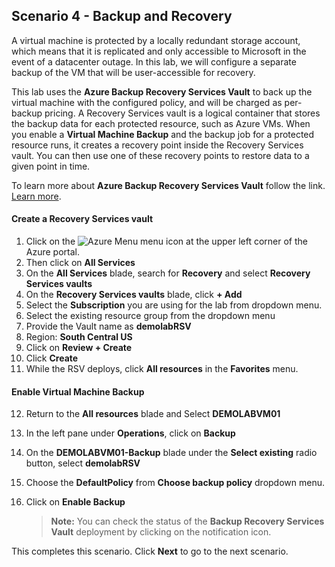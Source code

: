 ﻿## **Scenario 4 - Backup and Recovery**
A virtual machine is protected by a locally redundant storage account, which means that it is replicated and only accessible to Microsoft in the event of a datacenter outage. In this lab, we will configure a separate backup of the VM that will be user-accessible for recovery.

This lab uses the **Azure Backup Recovery Services Vault** to back up the virtual machine with the configured policy, and will be charged as per-backup pricing. A Recovery Services vault is a logical container that stores the backup data for each protected resource, such as Azure VMs. When you enable a **Virtual Machine Backup** and the backup job for a protected resource runs, it creates a recovery point inside the Recovery Services vault. You can then use one of these recovery points to restore data to a given point in time.

 To learn more about **Azure Backup Recovery Services Vault** follow the link. [Learn more](https://docs.microsoft.com/en-us/azure/backup/backup-azure-arm-vms). 

#### **Create a Recovery Services vault**

 1. Click on the ![Azure Menu](https://github.com/Manesh-R/CloudLabs-Azure/blob/master/azure-virtual-machine-and-compute/instructions/images/Hamburger.jpg) menu icon at the upper left corner of the Azure portal.
 2. Then click on **All Services** 
 3. On the **All Services** blade, search for <copy>**Recovery**</copy> and select **Recovery Services vaults**
 4. On the **Recovery Services vaults** blade, click **+ Add**
 5. Select the **Subscription** you are using for the lab from dropdown menu.
 6. Select the existing resource group from the dropdown menu
 7. Provide the Vault name as <copy>**demolabRSV**</copy>
 8. Region: **South Central US**
 9. Click on **Review + Create**
10. Click **Create**
11. While the RSV deploys, click **All resources** in the **Favorites** menu.

#### **Enable Virtual Machine Backup**

12. Return to the **All resources** blade and Select **DEMOLABVM01**
13. In the left pane under **Operations**, click on **Backup**
14. On the **DEMOLABVM01-Backup** blade under the **Select existing** radio button, select <copy>**demolabRSV**</copy>
15. Choose the **DefaultPolicy** from **Choose backup policy** dropdown menu.
16. Click on **Enable Backup**

    > **Note:** You can check the status of the **Backup Recovery Services Vault** deployment by clicking on the notification icon. 
    
This completes this scenario. Click **Next** to go to the next scenario.
